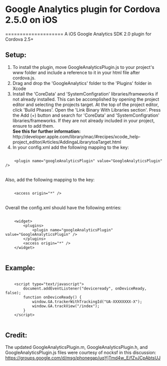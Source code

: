 # Google Analytics plugin for Cordova 2.5.0 on iOS
====================
A iOS Google Analytics SDK 2.0 plugin for Cordova 2.5+

Setup:
---------------------
<ol>
	<li>To install the plugin, move GoogleAnalyticsPlugin.js to your project's www folder and include a reference to it in your html file after cordova.js.</li>
	<li>Drag and drop the 'GoogleAnalytics' folder to the 'Plugins' folder in Xcode</li>
	<li> Install the 'CoreData' and 'SystemConfigration' libraries/frameworks if not already installed. This can be accomplished by opening the project editor and selecting the projects target. At the top of the project editor, click 'Build Phases'. Open the 'Link Binary With Libraries section'. Press the Add (+) button and search for 'CoreData' and 'SystemConfigration' libraries/frameworks. If they are not already included in your project, ensure to add them. 
	<br><b>See this for further information:</b> http://developer.apple.com/library/mac/#recipes/xcode_help-project_editor/Articles/AddingaLibrarytoaTarget.html</li>
	<li>In your config.xml add the following mapping to the <plugins> key:</li>
</ol>	
<pre>
<code>
	&lt;plugin name=&quot;googleAnalyticsPlugin&quot; value=&quot;GoogleAnalyticsPlugin&quot; /&gt;
</code>
</pre>
	
Also, add the following mapping to the <widget> key:
<pre>
<code>
	&lt;access origin=&quot;*&quot; /&gt;
</code>
</pre>	
Overall the config.xml should have the following entries:
<pre>
<code>
	&lt;widget&gt;
	    &lt;plugins&gt;
	        &lt;plugin name=&quot;googleAnalyticsPlugin&quot; value=&quot;GoogleAnalyticsPlugin&quot; /&gt;
	    &lt;/plugins&gt;
	    &lt;access origin=&quot;*&quot; /&gt;
	&lt;/widget&gt;
</code>
</pre>
Example:
---------------------
<pre>
<code>
	&lt;script type=&quot;text/javascript&quot;&gt;
		document.addEventListener(&quot;deviceready&quot;, onDeviceReady, false);
		function onDeviceReady() {
			window.GA.trackerWithTrackingId(&quot;UA-XXXXXXXX-X&quot;);
			window.GA.trackView(&quot;/index&quot;);
		}
	&lt;/script&gt;
</code>
</pre>

Credit:
---------------------
The updated GoogleAnalyticsPlugin.m, GoogleAnalyticsPlugin.h, and GoogleAnalyticsPlugin.js files were courtesy of nocksf in this discussion: https://groups.google.com/d/msg/phonegap/uqYjTmd4w_E/fZvJCpAbtsUJ
